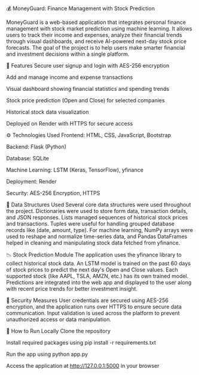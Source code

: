 💰 MoneyGuard: Finance Management with Stock Prediction

MoneyGuard is a web-based application that integrates personal finance management with stock market prediction using machine learning. It allows users to track their income and expenses, analyze their financial trends through visual dashboards, and receive AI-powered next-day stock price forecasts. The goal of the project is to help users make smarter financial and investment decisions within a single platform.

🚀 Features
Secure user signup and login with AES-256 encryption

Add and manage income and expense transactions

Visual dashboard showing financial statistics and spending trends

Stock price prediction (Open and Close) for selected companies

Historical stock data visualization

Deployed on Render with HTTPS for secure access

⚙️ Technologies Used
Frontend: HTML, CSS, JavaScript, Bootstrap

Backend: Flask (Python)

Database: SQLite

Machine Learning: LSTM (Keras, TensorFlow), yfinance

Deployment: Render

Security: AES-256 Encryption, HTTPS

🧠 Data Structures Used
Several core data structures were used throughout the project. Dictionaries were used to store form data, transaction details, and JSON responses. Lists managed sequences of historical stock prices and transactions. Tuples were useful for handling grouped database records like (date, amount, type). For machine learning, NumPy arrays were used to reshape and normalize time-series data, and Pandas DataFrames helped in cleaning and manipulating stock data fetched from yfinance.

📉 Stock Prediction Module
The application uses the yfinance library to collect historical stock data. An LSTM model is trained on the past 60 days of stock prices to predict the next day's Open and Close values. Each supported stock (like AAPL, TSLA, AMZN, etc.) has its own trained model. Predictions are integrated into the web app and displayed to the user along with recent price trends for better investment insight.

🔐 Security Measures
User credentials are secured using AES-256 encryption, and the application runs over HTTPS to ensure secure data communication. Input validation is used across the platform to prevent unauthorized access or data manipulation.

📌 How to Run Locally
Clone the repository

Install required packages using pip install -r requirements.txt

Run the app using python app.py

Access the application at http://127.0.0.1:5000 in your browser
